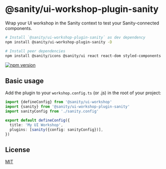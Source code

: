 # @sanity/ui-workshop-plugin-sanity

Wrap your UI workshop in the Sanity context to test your Sanity-connected components.

```sh
# Install `@sanity/ui-workshop-plugin-sanity` as dev dependency
npm install @sanity/ui-workshop-plugin-sanity -D

# Install peer dependencies
npm install @sanity/icons @sanity/ui react react-dom styled-components
```

[![npm version](https://img.shields.io/npm/v/@sanity/ui-workshop-plugin-sanity.svg?style=flat-square)](https://www.npmjs.com/package/@sanity/ui-workshop-plugin-sanity)

## Basic usage

Add the plugin to your `workshop.config.ts` (or .js) in the root of your project:

```ts
import {defineConfig} from '@sanity/ui-workshop'
import {sanity} from '@sanity/ui-workshop-plugin-sanity'
import sanityConfig from './sanity.config'

export default defineConfig({
  title: 'My UI Workshop',
  plugins: [sanity({config: sanityConfig})],
})
```

## License

[MIT](LICENSE)
